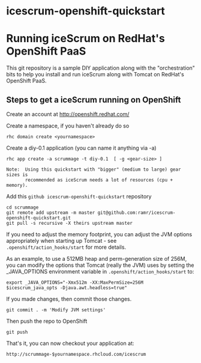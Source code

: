 icescrum-openshift-quickstart
=============================

Running iceScrum on RedHat's OpenShift PaaS
===========================================
This git repository is a sample DIY application along with the
"orchestration" bits to help you install and run iceScrum along with Tomcat
on RedHat's OpenShift PaaS.


Steps to get a iceScrum running on OpenShift
--------------------------------------------

Create an account at http://openshift.redhat.com/

Create a namespace, if you haven't already do so

    rhc domain create <yournamespace>

Create a diy-0.1 application (you can name it anything via -a)

    rhc app create -a scrummage -t diy-0.1  [ -g <gear-size> ]

    Note:  Using this quickstart with "bigger" (medium to large) gear sizes is
           recommended as iceScrum needs a lot of resources (cpu + memory). 

Add this `github icescrum-openshift-quickstart` repository

    cd scrummage
    git remote add upstream -m master git@github.com:ramr/icescrum-openshift-quickstart.git
    git pull -s recursive -X theirs upstream master

If you need to adjust the memory footprint, you can adjust the JVM options
appropriately when starting up Tomcat - see `.openshift/action_hooks/start`
for more details.

As an example, to use a 512MB heap and perm-generation size of 256M, you can
modify the options that Tomcat (really the JVM) uses by setting the
_JAVA_OPTIONS environment variable in `.openshift/action_hooks/start` to:

    export _JAVA_OPTIONS="-Xmx512m -XX:MaxPermSize=256M $icescrum_java_opts -Djava.awt.headless=true"


If you made changes, then commit those changes.

    git commit . -m 'Modify JVM settings'

Then push the repo to OpenShift

    git push

That's it, you can now checkout your application at:

    http://scrummage-$yournamespace.rhcloud.com/icescrum

